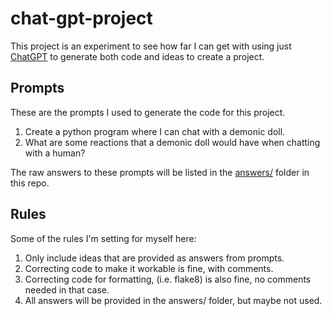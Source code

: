 # chat-gpt-project

This project is an experiment to see how far I can get with using just [ChatGPT](https://chat.openai.com/chat) to generate both code and ideas to create a project.

## Prompts

These are the prompts I used to generate the code for this project.

1. Create a python program where I can chat with a demonic doll.
2. What are some reactions that a demonic doll would have when chatting with a human?

The raw answers to these prompts will be listed in the [answers/](answers/) folder in this repo.

## Rules

Some of the rules I'm setting for myself here:

1. Only include ideas that are provided as answers from prompts.
2. Correcting code to make it workable is fine, with comments.
3. Correcting code for formatting, (i.e. flake8) is also fine, no comments needed in that case.
3. All answers will be provided in the answers/ folder, but maybe not used.
